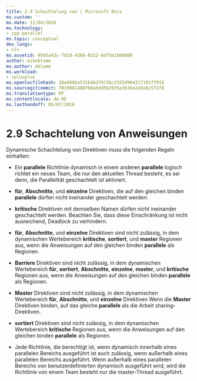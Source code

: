 ```yaml
---
title: 2.9 Schachtelung von | Microsoft Docs
ms.custom: ''
ms.date: 11/04/2016
ms.technology:
- cpp-parallel
ms.topic: conceptual
dev_langs:
- C++
ms.assetid: 6565a43c-fd2d-4366-8322-8d75e1b06600
author: mikeblome
ms.author: mblome
ms.workload:
- cplusplus
ms.openlocfilehash: 28e690ba531b4b37973bc2555d904317181ff918
ms.sourcegitcommit: 7019081488f68abdd5b2935a3b36e2a5e8c571f8
ms.translationtype: MT
ms.contentlocale: de-DE
ms.lasthandoff: 05/07/2018
---
```

# <a name="29-directive-nesting"></a>2.9 Schachtelung von Anweisungen
Dynamische Schachtelung von Direktiven muss die folgenden Regeln einhalten:  
  
-   Ein **parallele** Richtlinie dynamisch in einem anderen **parallele** logisch richtet ein neues Team, die nur den aktuellen Thread besteht, es sei denn, die Parallelität geschachtelt ist aktiviert.  
  
-   **für**, **Abschnitte**, und **einzelne** Direktiven, die auf den gleichen binden **parallele** dürfen nicht ineinander geschachtelt werden.  
  
-   **kritische** Direktiven mit demselben Namen dürfen nicht ineinander geschachtelt werden. Beachten Sie, dass diese Einschränkung ist nicht ausreichend, Deadlock zu verhindern.  
  
-   **für**, **Abschnitte**, und **einzelne** Direktiven sind nicht zulässig, in dem dynamischen Wertebereich **kritische**, **sortiert**, und **master** Regionen aus, wenn die Anweisungen auf den gleichen binden **parallele** als Regionen.  
  
-   **Barriere** Direktiven sind nicht zulässig, in dem dynamischen Wertebereich **für**, **sortiert**, **Abschnitte**, **einzelne**, **master**, und **kritische** Regionen aus, wenn die Anweisungen auf den gleichen binden **parallele** als Regionen.  
  
-   **Master** Direktiven sind nicht zulässig, in dem dynamischen Wertebereich **für**, **Abschnitte**, und **einzelne** Direktiven Wenn die **Master** Direktiven binden, auf das gleiche **parallele** als die Arbeit sharing-Direktiven.  
  
-   **sortiert** Direktiven sind nicht zulässig, in dem dynamischen Wertebereich **kritische** Regionen aus, wenn die Anweisungen auf den gleichen binden **parallele** als Regionen.  
  
-   Jede Richtlinie, die berechtigt ist, wenn dynamisch innerhalb eines parallelen Bereichs ausgeführt ist auch zulässig, wenn außerhalb eines parallelen Bereichs ausgeführt. Wenn außerhalb eines parallelen Bereichs von benutzerdefinierten dynamisch ausgeführt wird, wird die Richtlinie von einem Team besteht nur die master-Thread ausgeführt.